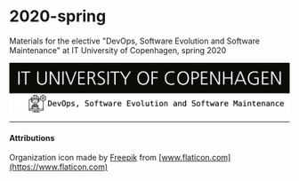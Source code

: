# 2020-spring
Materials for the elective "DevOps, Software Evolution and Software Maintenance" at IT University of Copenhagen, spring 2020


![](images/banner.png)





---------------------------

#### Attributions

Organization icon made by [Freepik](https://www.flaticon.com/authors/freepik) from [www.flaticon.com](https://www.flaticon.com)
